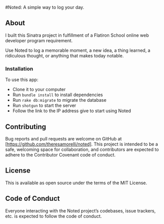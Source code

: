 #Noted: A simple way to log your day.

## About
I built this Sinatra project in fulfillment of a Flatiron School online web developer program requirement.

Use Noted to log a memorable moment, a new idea, a thing learned, a ridiculous thought, or anything that makes today notable.


### Installation
To use this app:
- Clone it to your computer
- Run `bundle install` to install dependencies
- Run `rake db:migrate` to migrate the database
- Run `shotgun` to start the server
- Follow the link to the IP address give to start using Noted

## Contributing
Bug reports and pull requests are welcome on GitHub at [https://github.com/theresamorelli/noted]. This project is intended to be a safe, welcoming space for collaboration, and contributors are expected to adhere to the Contributor Covenant code of conduct.

## License
This is available as open source under the terms of the MIT License.

## Code of Conduct
Everyone interacting with the Noted project’s codebases, issue trackers, etc. is expected to follow the code of conduct.